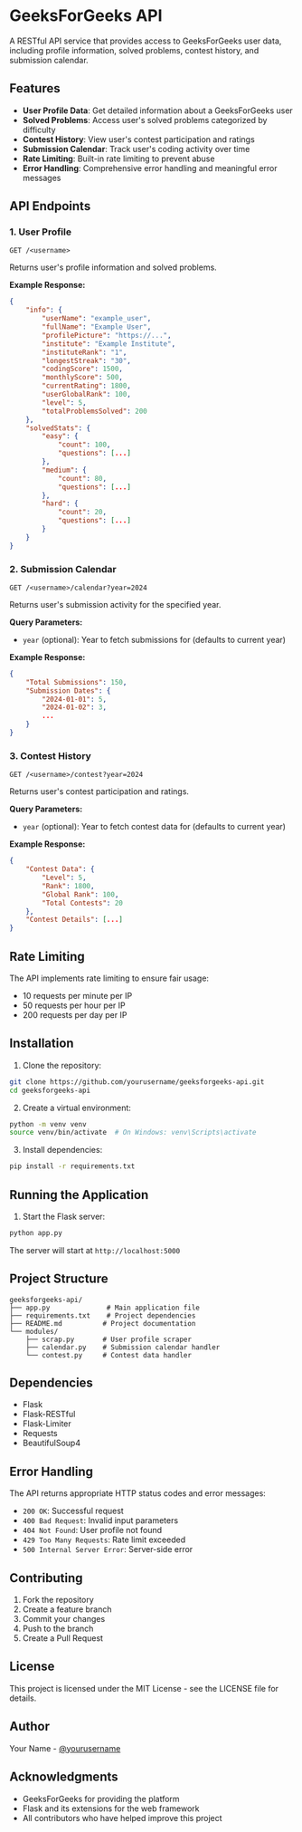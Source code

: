 # GeeksForGeeks API

A RESTful API service that provides access to GeeksForGeeks user data, including profile information, solved problems, contest history, and submission calendar.

## Features

- **User Profile Data**: Get detailed information about a GeeksForGeeks user
- **Solved Problems**: Access user's solved problems categorized by difficulty
- **Contest History**: View user's contest participation and ratings
- **Submission Calendar**: Track user's coding activity over time
- **Rate Limiting**: Built-in rate limiting to prevent abuse
- **Error Handling**: Comprehensive error handling and meaningful error messages

## API Endpoints

### 1. User Profile
```
GET /<username>
```
Returns user's profile information and solved problems.

**Example Response:**
```json
{
    "info": {
        "userName": "example_user",
        "fullName": "Example User",
        "profilePicture": "https://...",
        "institute": "Example Institute",
        "instituteRank": "1",
        "longestStreak": "30",
        "codingScore": 1500,
        "monthlyScore": 500,
        "currentRating": 1800,
        "userGlobalRank": 100,
        "level": 5,
        "totalProblemsSolved": 200
    },
    "solvedStats": {
        "easy": {
            "count": 100,
            "questions": [...]
        },
        "medium": {
            "count": 80,
            "questions": [...]
        },
        "hard": {
            "count": 20,
            "questions": [...]
        }
    }
}
```

### 2. Submission Calendar
```
GET /<username>/calendar?year=2024
```
Returns user's submission activity for the specified year.

**Query Parameters:**
- `year` (optional): Year to fetch submissions for (defaults to current year)

**Example Response:**
```json
{
    "Total Submissions": 150,
    "Submission Dates": {
        "2024-01-01": 5,
        "2024-01-02": 3,
        ...
    }
}
```

### 3. Contest History
```
GET /<username>/contest?year=2024
```
Returns user's contest participation and ratings.

**Query Parameters:**
- `year` (optional): Year to fetch contest data for (defaults to current year)

**Example Response:**
```json
{
    "Contest Data": {
        "Level": 5,
        "Rank": 1800,
        "Global Rank": 100,
        "Total Contests": 20
    },
    "Contest Details": [...]
}
```

## Rate Limiting

The API implements rate limiting to ensure fair usage:
- 10 requests per minute per IP
- 50 requests per hour per IP
- 200 requests per day per IP

## Installation

1. Clone the repository:
```bash
git clone https://github.com/yourusername/geeksforgeeks-api.git
cd geeksforgeeks-api
```

2. Create a virtual environment:
```bash
python -m venv venv
source venv/bin/activate  # On Windows: venv\Scripts\activate
```

3. Install dependencies:
```bash
pip install -r requirements.txt
```

## Running the Application

1. Start the Flask server:
```bash
python app.py
```

The server will start at `http://localhost:5000`

## Project Structure

```
geeksforgeeks-api/
├── app.py              # Main application file
├── requirements.txt    # Project dependencies
├── README.md          # Project documentation
└── modules/
    ├── scrap.py       # User profile scraper
    ├── calendar.py    # Submission calendar handler
    └── contest.py     # Contest data handler
```

## Dependencies

- Flask
- Flask-RESTful
- Flask-Limiter
- Requests
- BeautifulSoup4

## Error Handling

The API returns appropriate HTTP status codes and error messages:

- `200 OK`: Successful request
- `400 Bad Request`: Invalid input parameters
- `404 Not Found`: User profile not found
- `429 Too Many Requests`: Rate limit exceeded
- `500 Internal Server Error`: Server-side error

## Contributing

1. Fork the repository
2. Create a feature branch
3. Commit your changes
4. Push to the branch
5. Create a Pull Request

## License

This project is licensed under the MIT License - see the LICENSE file for details.

## Author

Your Name - [@yourusername](https://github.com/yourusername)

## Acknowledgments

- GeeksForGeeks for providing the platform
- Flask and its extensions for the web framework
- All contributors who have helped improve this project
